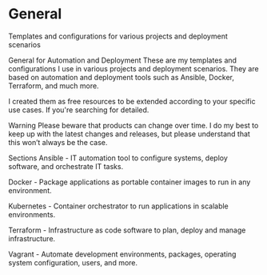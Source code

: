 # General
Templates and configurations for various projects and deployment scenarios

General for Automation and Deployment
These are my templates and configurations I use in various projects and deployment scenarios. They are based on automation and deployment tools such as Ansible, Docker, Terraform, and much more.

I created them as free resources to be extended according to your specific use cases. If you're searching for detailed.

Warning
Please beware that products can change over time. I do my best to keep up with the latest changes and releases, but please understand that this won’t always be the case.


Sections
Ansible - IT automation tool to configure systems, deploy software, and orchestrate IT tasks.

Docker - Package applications as portable container images to run in any environment.

Kubernetes - Container orchestrator to run applications in scalable environments.

Terraform - Infrastructure as code software to plan, deploy and manage infrastructure.

Vagrant - Automate development environments, packages, operating system configuration, users, and more.
